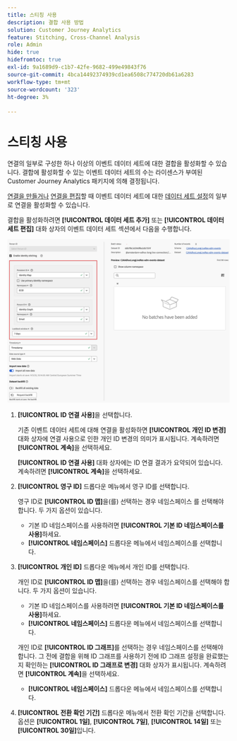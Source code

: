 ```yaml
---
title: 스티칭 사용
description: 결합 사용 방법
solution: Customer Journey Analytics
feature: Stitching, Cross-Channel Analysis
role: Admin
hide: true
hidefromtoc: true
exl-id: 9a1689d9-c1b7-42fe-9682-499e49843f76
source-git-commit: 4bca14492374939cd1ea6508c774720db61a6283
workflow-type: tm+mt
source-wordcount: '323'
ht-degree: 3%

---
```


# 스티칭 사용

연결의 일부로 구성한 하나 이상의 이벤트 데이터 세트에 대한 결합을 활성화할 수 있습니다. 결합에 활성화할 수 있는 이벤트 데이터 세트의 수는 라이센스가 부여된 Customer Journey Analytics 패키지에 의해 결정됩니다.

[연결을 만들거나](/help/connections/create-connection.md#dataset-settings) [연결을 편집](/help/connections/create-connection.md)할 때 이벤트 데이터 세트에 대한 [데이터 세트 설정](/help/connections/manage-connections.md#edit-a-connection)의 일부로 연결을 활성화할 수 있습니다.

결합을 활성화하려면 **[!UICONTROL 데이터 세트 추가]** 또는 **[!UICONTROL 데이터 세트 편집]** 대화 상자의 이벤트 데이터 세트 섹션에서 다음을 수행합니다.

![ID 결합을 활성화할 때 ID 결합 옵션](assets/identity-stitching-ui.png)

1. **[!UICONTROL ID 연결 사용]**&#x200B;을 선택합니다.

   기존 이벤트 데이터 세트에 대해 연결을 활성화하면 **[!UICONTROL 개인 ID 변경]** 대화 상자에 연결 사용으로 인한 개인 ID 변경의 의미가 표시됩니다. 계속하려면 **[!UICONTROL 계속]**&#x200B;을 선택하세요.

   **[!UICONTROL ID 연결 사용]** 대화 상자에는 ID 연결 결과가 요약되어 있습니다. 계속하려면 **[!UICONTROL 계속]**&#x200B;을 선택하세요.

1. **[!UICONTROL 영구 ID]** 드롭다운 메뉴에서 영구 ID를 선택합니다.

   영구 ID로 **[!UICONTROL ID 맵]**&#x200B;을(를) 선택하는 경우 네임스페이스 를 선택해야 합니다. 두 가지 옵션이 있습니다.

   * 기본 ID 네임스페이스를 사용하려면 **[!UICONTROL 기본 ID 네임스페이스를 사용]**&#x200B;하세요.
   * **[!UICONTROL 네임스페이스]** 드롭다운 메뉴에서 네임스페이스를 선택합니다.

1. **[!UICONTROL 개인 ID]** 드롭다운 메뉴에서 개인 ID를 선택합니다.

   개인 ID로 **[!UICONTROL ID 맵]**&#x200B;을(를) 선택하는 경우 네임스페이스를 선택해야 합니다. 두 가지 옵션이 있습니다.

   * 기본 ID 네임스페이스를 사용하려면 **[!UICONTROL 기본 ID 네임스페이스를 사용]**&#x200B;하세요.
   * **[!UICONTROL 네임스페이스]** 드롭다운 메뉴에서 네임스페이스를 선택합니다.

   개인 ID로 **[!UICONTROL ID 그래프]**&#x200B;를 선택하는 경우 네임스페이스를 선택해야 합니다. 그 전에 결합을 위해 ID 그래프를 사용하기 전에 ID 그래프 설정을 완료했는지 확인하는 **[!UICONTROL ID 그래프로 변경]** 대화 상자가 표시됩니다. 계속하려면 **[!UICONTROL 계속]**&#x200B;을 선택하세요.

   * **[!UICONTROL 네임스페이스]** 드롭다운 메뉴에서 네임스페이스를 선택합니다.


1. **[!UICONTROL 전환 확인 기간]** 드롭다운 메뉴에서 전환 확인 기간을 선택합니다. 옵션은 **[!UICONTROL 1일]**, **[!UICONTROL 7일]**, **[!UICONTROL 14일]** 또는 **[!UICONTROL 30일]**&#x200B;입니다.
